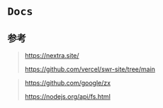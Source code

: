 # `Docs`

## 参考

> https://nextra.site/
>
> https://github.com/vercel/swr-site/tree/main

> https://github.com/google/zx
>
> https://nodejs.org/api/fs.html
